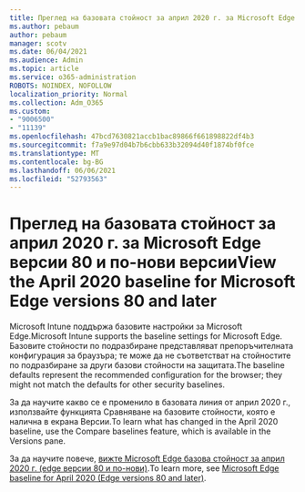 ```yaml
---
title: Преглед на базовата стойност за април 2020 г. за Microsoft Edge версии 80 и по-нови версии
ms.author: pebaum
author: pebaum
manager: scotv
ms.date: 06/04/2021
ms.audience: Admin
ms.topic: article
ms.service: o365-administration
ROBOTS: NOINDEX, NOFOLLOW
localization_priority: Normal
ms.collection: Adm_O365
ms.custom:
- "9006500"
- "11139"
ms.openlocfilehash: 47bcd7630821accb1bac89866f661898822df4b3
ms.sourcegitcommit: f7a9e97d04b7b6cbb633b32094d40f1874bf0fce
ms.translationtype: MT
ms.contentlocale: bg-BG
ms.lasthandoff: 06/06/2021
ms.locfileid: "52793563"
---
```

# <a name="view-the-april-2020-baseline-for-microsoft-edge-versions-80-and-later"></a><span data-ttu-id="6b8d4-102">Преглед на базовата стойност за април 2020 г. за Microsoft Edge версии 80 и по-нови версии</span><span class="sxs-lookup"><span data-stu-id="6b8d4-102">View the April 2020 baseline for Microsoft Edge versions 80 and later</span></span>

<span data-ttu-id="6b8d4-103">Microsoft Intune поддържа базовите настройки за Microsoft Edge.</span><span class="sxs-lookup"><span data-stu-id="6b8d4-103">Microsoft Intune supports the baseline settings for Microsoft Edge.</span></span> <span data-ttu-id="6b8d4-104">Базовите стойности по подразбиране представляват препоръчителната конфигурация за браузъра; те може да не съответстват на стойностите по подразбиране за други базови стойности на защитата.</span><span class="sxs-lookup"><span data-stu-id="6b8d4-104">The baseline defaults represent the recommended configuration for the browser; they might not match the defaults for other security baselines.</span></span>

<span data-ttu-id="6b8d4-105">За да научите какво се е променило в базовата линия от април 2020 г., използвайте функцията Сравняване на базовите стойности, която е налична в екрана Версии.</span><span class="sxs-lookup"><span data-stu-id="6b8d4-105">To learn what has changed in the April 2020 baseline, use the Compare baselines feature, which is available in the Versions pane.</span></span>

<span data-ttu-id="6b8d4-106">За да научите повече, [вижте Microsoft Edge базова стойност за април 2020 г. (edge версии 80 и по-нови)](/mem/intune/protect/security-baseline-settings-edge?pivots=edge-april-2020).</span><span class="sxs-lookup"><span data-stu-id="6b8d4-106">To learn more, see [Microsoft Edge baseline for April 2020 (Edge versions 80 and later)](/mem/intune/protect/security-baseline-settings-edge?pivots=edge-april-2020).</span></span>